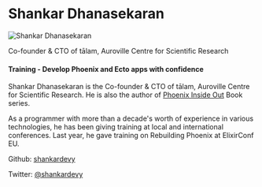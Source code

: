 # Shankar Dhanasekaran

![Shankar Dhanasekaran](http://s3.amazonaws.com/esl-conf-stg/media/files/000/000/908/thumbnail/shankar.jpg?1543853998)

Co-founder & CTO of tālam, Auroville Centre for Scientific Research

#### Training - Develop Phoenix and Ecto apps with confidence

Shankar Dhanasekaran is the Co-founder & CTO of tālam, Auroville Centre for Scientific Research. He is also the author of [Phoenix Inside Out](https://shankardevy.com/phoenix-book) Book series.

As a programmer with more than a decade's worth of experience in various technologies, he has been giving training at local and international conferences. Last year, he gave training on Rebuilding Phoenix at ElixirConf EU.

Github: [shankardevy](https://github.com/shankardevy)

Twitter: [@shankardevy](https://twitter.com/shankardevy)

